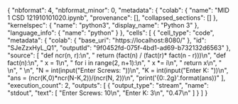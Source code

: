 {
  "nbformat": 4,
  "nbformat_minor": 0,
  "metadata": {
    "colab": {
      "name": "MID 1 CSD 121910101020.ipynb",
      "provenance": [],
      "collapsed_sections": []
    },
    "kernelspec": {
      "name": "python3",
      "display_name": "Python 3"
    },
    "language_info": {
      "name": "python"
    }
  },
  "cells": [
    {
      "cell_type": "code",
      "metadata": {
        "colab": {
          "base_uri": "https://localhost:8080/"
        },
        "id": "SJeZzxHyL_Q1",
        "outputId": "9f0452fd-075f-4bd1-ad69-b732132d6563"
      },
      "source": [
        "def ncr(n, r):\n",
        "    return (fact(n) / (fact(r)* fact(n - r)))\n",
        "def fact(n):\n",
        "    x = 1\n",
        "    for i in range(2, n+1):\n",
        "        x *= i\n",
        "    return x\n",
        "    \n",
        "    \n",
        "N = int(input(\"Enter Screws: \"))\n",
        "K = int(input(\"Enter K: \"))\n",
        "ans = (ncr(K,0)*ncr(N-K,2))/(ncr(N, 2))\n",
        "print('{0:.2g}'.format(ans))"
      ],
      "execution_count": 2,
      "outputs": [
        {
          "output_type": "stream",
          "name": "stdout",
          "text": [
            "Enter Screws: 10\n",
            "Enter K: 3\n",
            "0.47\n"
          ]
        }
      ]
    }

